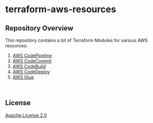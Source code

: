 # terraform-aws-resources

## Repository Overview

This repository contains a lot of Terraform Modules for various AWS resources:
1. [AWS CodePipeline](https://aws.amazon.com/codepipeline/)
2. [AWS CodeCommit](https://aws.amazon.com/codecommit/)
3. [AWS CodeBuild](https://aws.amazon.com/codebuild/)
4. [AWS CodeDeploy](https://aws.amazon.com/codedeploy/)
5. [AWS Glue](https://aws.amazon.com/glue/)

<br>

## License

[Apache License 2.0](/LICENSE)

